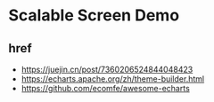 # Scalable Screen Demo

## href

- https://juejin.cn/post/7360206524844048423
- https://echarts.apache.org/zh/theme-builder.html
- https://github.com/ecomfe/awesome-echarts
